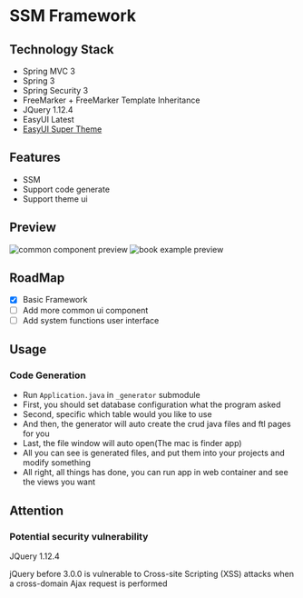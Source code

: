 # SSM Framework

## Technology Stack
* Spring MVC 3
* Spring 3
* Spring Security 3
* FreeMarker + FreeMarker Template Inheritance
* JQuery 1.12.4
* EasyUI Latest
* [EasyUI Super Theme](https://github.com/itcodes/easyui-super-theme)

## Features
* SSM
* Support code generate
* Support theme ui

## Preview

![common component preview](https://static.xuqiang.me/public/images/140108.png)
![book example preview](https://static.xuqiang.me/public/images/140123.png)

## RoadMap
- [x] Basic Framework
- [ ] Add more common ui component
- [ ] Add system functions user interface

## Usage

### Code Generation

* Run `Application.java` in `_generator` submodule
* First, you should set database configuration what the program asked
* Second, specific which table would you like to use
* And then, the generator will auto create the crud java files and ftl pages for you
* Last, the file window will auto open(The mac is finder app)
* All you can see is generated files, and put them into your projects and modify something
* All right, all things has done, you can run app in web container and see the views you want

## Attention

### Potential security vulnerability

JQuery 1.12.4

jQuery before 3.0.0 is vulnerable to Cross-site Scripting (XSS) attacks when a cross-domain Ajax request is performed

